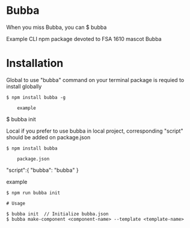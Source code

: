 # Bubba

When you miss Bubba, you can $ bubba


Example CLI npm package devoted to FSA 1610 mascot Bubba

# Installation

Global
	to use "bubba" command on your terminal package is requied to install globally
```
$ npm install bubba -g

	example
```
$ bubba init

Local
	if you prefer to use bubba in local project, corresponding "script" should be added on package.json
```
$ npm install bubba

	package.json
```
"script":{
	"bubba": "bubba"
}

example
```
$ npm run bubba init

# Usage

```
	$ bubba init  // Initialize bubba.json
 	$ bubba make-component <component-name> --template <template-name>





